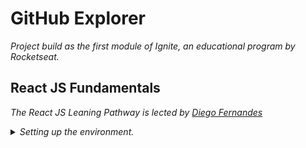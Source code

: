 # GitHub Explorer

_Project build as the first module of Ignite, an educational program by Rocketseat._

## React JS Fundamentals

_The React JS Leaning Pathway is lected by [Diego Fernandes](https://www.linkedin.com/in/diego-schell-fernandes/)_

<details>
     <summary><em>Setting up the environment.</em>
     </summary>
<ol>
	<li>☑️ Introduction to the module</li>
    <li> Scaffolding the project</li>
</ol>
 </details>
